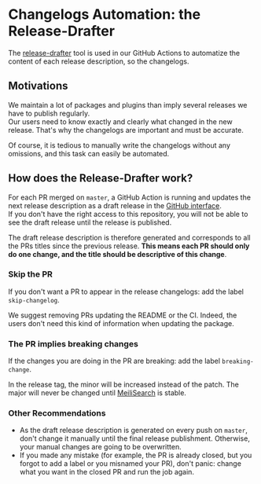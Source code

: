 # Changelogs Automation: the Release-Drafter

The [release-drafter](https://github.com/release-drafter/release-drafter/) tool is used in our GitHub Actions to automatize the content of each release description, so the changelogs.

## Motivations

We maintain a lot of packages and plugins than imply several releases we have to publish regularly.<br>
Our users need to know exactly and clearly what changed in the new release. That's why the changelogs are important and must be accurate.

Of course, it is tedious to manually write the changelogs without any omissions, and this task can easily be automated.

## How does the Release-Drafter work?

For each PR merged on `master`, a GitHub Action is running and updates the next release description as a draft release in the [GitHub interface](https://github.com/meilisearch/meilisearch-ruby/releases).<br>
If you don't have the right access to this repository, you will not be able to see the draft release until the release is published.

The draft release description is therefore generated and corresponds to all the PRs titles since the previous release. **This means each PR should only do one change, and the title should be descriptive of this change**.

### Skip the PR

If you don't want a PR to appear in the release changelogs: add the label `skip-changelog`.

We suggest removing PRs updating the README or the CI. Indeed, the users don't need this kind of information when updating the package.

### The PR implies breaking changes

If the changes you are doing in the PR are breaking: add the label `breaking-change`.

In the release tag, the minor will be increased instead of the patch. The major will never be changed until [MeiliSearch](https://github.com/meilisearch/MeiliSearch) is stable.

### Other Recommendations

- As the draft release description is generated on every push on `master`, don't change it manually until the final release publishment. Otherwise, your manual changes are going to be overwritten.
- If you made any mistake (for example, the PR is already closed, but you forgot to add a label or you misnamed your PR), don't panic: change what you want in the closed PR and run the job again.
